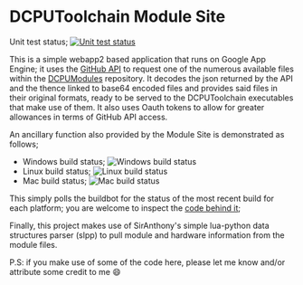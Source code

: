 DCPUToolchain Module Site
======================

Unit test status; [![Unit test status](https://secure.travis-ci.org/Mause/dcputoolchain-module-site.png?branch=master)](https://travis-ci.org/Mause/dcputoolchain-module-site)


This is a simple webapp2 based application that runs on Google App Engine; it uses the [GitHub API](http://developer.github.com/) to request one of the numerous available files within the [DCPUModules](http://github.com/DCPUTeam/DCPUModules) repository.
It decodes the json returned by the API and the thence linked to base64 encoded files and provides said files in their original formats, ready to be served to the DCPUToolchain executables that make use of them. It also uses Oauth tokens to allow for greater allowances in terms of GitHub API access.

An ancillary function also provided by the Module Site is demonstrated as follows;

 *  Windows build status; ![Windows build status](http://dms.dcputoolcha.in/status/windows.png)
 *  Linux build status; ![Linux build status](http://dms.dcputoolcha.in/status/linux.png)
 *  Mac build status; ![Mac build status](http://dms.dcputoolcha.in/status/mac.png)

This simply polls the buildbot for the status of the most recent build for each platform; you are welcome to inspect the [code behind it](https://github.com/Mause/dcputoolchain-module-site/blob/master/src/main.py#L188);

Finally, this project makes use of SirAnthony's simple lua-python data structures parser (slpp) to pull module and hardware information from the module files.

P.S: if you make use of some of the code here, please let me know and/or attribute some credit to me :smile:
